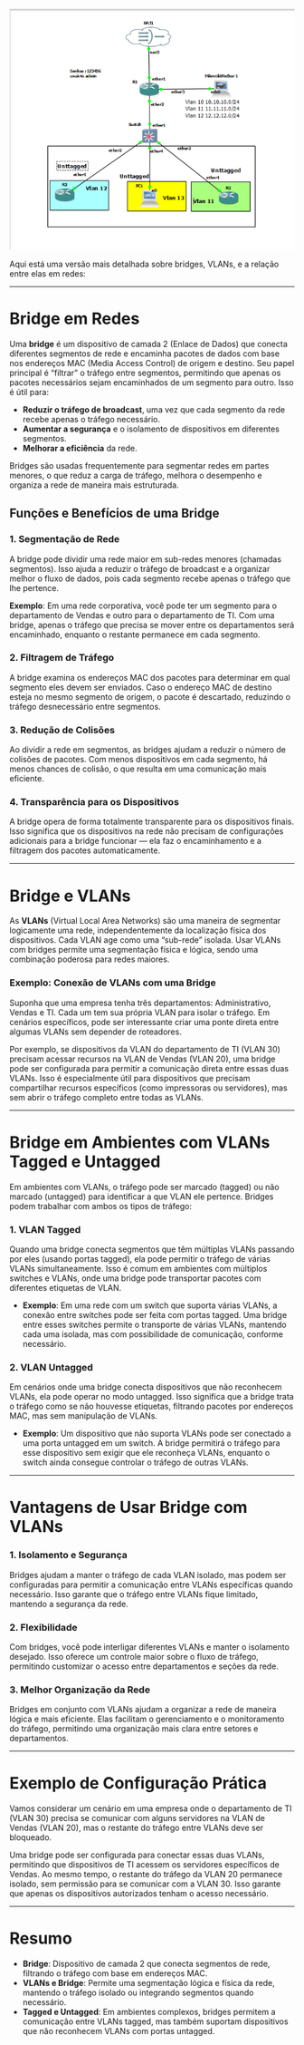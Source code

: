 ![Minha imagem](https://github.com/mateusfilipeferraz/Redes-e-infraestrutura/blob/main/Vlans-Bridge/Screenshot_2.png)

Aqui está uma versão mais detalhada sobre bridges, VLANs, e a relação entre elas em redes:

---

# Bridge em Redes

Uma **bridge** é um dispositivo de camada 2 (Enlace de Dados) que conecta diferentes segmentos de rede e encaminha pacotes de dados com base nos endereços MAC (Media Access Control) de origem e destino. Seu papel principal é “filtrar” o tráfego entre segmentos, permitindo que apenas os pacotes necessários sejam encaminhados de um segmento para outro. Isso é útil para:

- **Reduzir o tráfego de broadcast**, uma vez que cada segmento da rede recebe apenas o tráfego necessário.
- **Aumentar a segurança** e o isolamento de dispositivos em diferentes segmentos.
- **Melhorar a eficiência** da rede.

Bridges são usadas frequentemente para segmentar redes em partes menores, o que reduz a carga de tráfego, melhora o desempenho e organiza a rede de maneira mais estruturada.

## Funções e Benefícios de uma Bridge

### 1. Segmentação de Rede
A bridge pode dividir uma rede maior em sub-redes menores (chamadas segmentos). Isso ajuda a reduzir o tráfego de broadcast e a organizar melhor o fluxo de dados, pois cada segmento recebe apenas o tráfego que lhe pertence.

**Exemplo**: Em uma rede corporativa, você pode ter um segmento para o departamento de Vendas e outro para o departamento de TI. Com uma bridge, apenas o tráfego que precisa se mover entre os departamentos será encaminhado, enquanto o restante permanece em cada segmento.

### 2. Filtragem de Tráfego
A bridge examina os endereços MAC dos pacotes para determinar em qual segmento eles devem ser enviados. Caso o endereço MAC de destino esteja no mesmo segmento de origem, o pacote é descartado, reduzindo o tráfego desnecessário entre segmentos.

### 3. Redução de Colisões
Ao dividir a rede em segmentos, as bridges ajudam a reduzir o número de colisões de pacotes. Com menos dispositivos em cada segmento, há menos chances de colisão, o que resulta em uma comunicação mais eficiente.

### 4. Transparência para os Dispositivos
A bridge opera de forma totalmente transparente para os dispositivos finais. Isso significa que os dispositivos na rede não precisam de configurações adicionais para a bridge funcionar — ela faz o encaminhamento e a filtragem dos pacotes automaticamente.

---

# Bridge e VLANs

As **VLANs** (Virtual Local Area Networks) são uma maneira de segmentar logicamente uma rede, independentemente da localização física dos dispositivos. Cada VLAN age como uma “sub-rede” isolada. Usar VLANs com bridges permite uma segmentação física e lógica, sendo uma combinação poderosa para redes maiores.

### Exemplo: Conexão de VLANs com uma Bridge

Suponha que uma empresa tenha três departamentos: Administrativo, Vendas e TI. Cada um tem sua própria VLAN para isolar o tráfego. Em cenários específicos, pode ser interessante criar uma ponte direta entre algumas VLANs sem depender de roteadores.

Por exemplo, se dispositivos da VLAN do departamento de TI (VLAN 30) precisam acessar recursos na VLAN de Vendas (VLAN 20), uma bridge pode ser configurada para permitir a comunicação direta entre essas duas VLANs. Isso é especialmente útil para dispositivos que precisam compartilhar recursos específicos (como impressoras ou servidores), mas sem abrir o tráfego completo entre todas as VLANs.

---

# Bridge em Ambientes com VLANs Tagged e Untagged

Em ambientes com VLANs, o tráfego pode ser marcado (tagged) ou não marcado (untagged) para identificar a que VLAN ele pertence. Bridges podem trabalhar com ambos os tipos de tráfego:

### 1. VLAN Tagged
Quando uma bridge conecta segmentos que têm múltiplas VLANs passando por eles (usando portas tagged), ela pode permitir o tráfego de várias VLANs simultaneamente. Isso é comum em ambientes com múltiplos switches e VLANs, onde uma bridge pode transportar pacotes com diferentes etiquetas de VLAN.

- **Exemplo**: Em uma rede com um switch que suporta várias VLANs, a conexão entre switches pode ser feita com portas tagged. Uma bridge entre esses switches permite o transporte de várias VLANs, mantendo cada uma isolada, mas com possibilidade de comunicação, conforme necessário.

### 2. VLAN Untagged
Em cenários onde uma bridge conecta dispositivos que não reconhecem VLANs, ela pode operar no modo untagged. Isso significa que a bridge trata o tráfego como se não houvesse etiquetas, filtrando pacotes por endereços MAC, mas sem manipulação de VLANs.

- **Exemplo**: Um dispositivo que não suporta VLANs pode ser conectado a uma porta untagged em um switch. A bridge permitirá o tráfego para esse dispositivo sem exigir que ele reconheça VLANs, enquanto o switch ainda consegue controlar o tráfego de outras VLANs.

---

# Vantagens de Usar Bridge com VLANs

### 1. Isolamento e Segurança
Bridges ajudam a manter o tráfego de cada VLAN isolado, mas podem ser configuradas para permitir a comunicação entre VLANs específicas quando necessário. Isso garante que o tráfego entre VLANs fique limitado, mantendo a segurança da rede.

### 2. Flexibilidade
Com bridges, você pode interligar diferentes VLANs e manter o isolamento desejado. Isso oferece um controle maior sobre o fluxo de tráfego, permitindo customizar o acesso entre departamentos e seções da rede.

### 3. Melhor Organização da Rede
Bridges em conjunto com VLANs ajudam a organizar a rede de maneira lógica e mais eficiente. Elas facilitam o gerenciamento e o monitoramento do tráfego, permitindo uma organização mais clara entre setores e departamentos.

---

# Exemplo de Configuração Prática

Vamos considerar um cenário em uma empresa onde o departamento de TI (VLAN 30) precisa se comunicar com alguns servidores na VLAN de Vendas (VLAN 20), mas o restante do tráfego entre VLANs deve ser bloqueado.

Uma bridge pode ser configurada para conectar essas duas VLANs, permitindo que dispositivos de TI acessem os servidores específicos de Vendas. Ao mesmo tempo, o restante do tráfego da VLAN 20 permanece isolado, sem permissão para se comunicar com a VLAN 30. Isso garante que apenas os dispositivos autorizados tenham o acesso necessário.

---

# Resumo

- **Bridge**: Dispositivo de camada 2 que conecta segmentos de rede, filtrando o tráfego com base em endereços MAC.
- **VLANs e Bridge**: Permite uma segmentação lógica e física da rede, mantendo o tráfego isolado ou integrando segmentos quando necessário.
- **Tagged e Untagged**: Em ambientes complexos, bridges permitem a comunicação entre VLANs tagged, mas também suportam dispositivos que não reconhecem VLANs com portas untagged.

